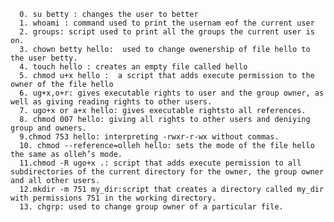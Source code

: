       0. su betty : changes the user to better
      1. whoami : command used to print the usernam eof the current user
      2. groups: script used to print all the groups the current user is on.
      3. chown betty hello:  used to change owenership of file hello to the user betty.
      4. touch hello : creates an empty file called hello
      5. chmod u+x hello :  a script that adds execute permission to the owner of the file hello
      6. ug+x,o+r: gives executable rights to user and the group owner, as well as giving reading rights to other users.
      7. ugo+x or a+x hello: gives executable rightsto all references.
      8. chmod 007 hello: giving all rights to other users and deniying group and owners.
      9.chmod 753 hello: interpreting -rwxr-r-wx without commas.
      10. chmod --reference=olleh hello: sets the mode of the file hello the same as olleh’s mode.
      11.chmod -R ugo+x .: script that adds execute permission to all subdirectories of the current directory for the owner, the group owner and all other users.
      12.mkdir -m 751 my_dir:script that creates a directory called my_dir with permissions 751 in the working directory.
      13. chgrp: used to change group owner of a particular file.
      
